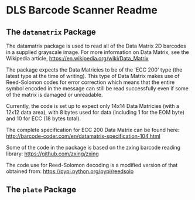 DLS Barcode Scanner Readme
==========================

The `datamatrix` Package
------------------------
The datamatrix package is used to read all of the Data Matrix 2D barcodes in a supplied grayscale image. For more information on Data Matrix, see the Wikipedia article, <https://en.wikipedia.org/wiki/Data_Matrix>

The package expects the Data Matricies to be of the 'ECC 200' type (the latest type at the time of writing). This type of Data Matrix makes use of Reed-Solomon codes for error correction which means that the entire symbol encoded in the message can still be read successfully even if some of the matrix is damaged or unreadable.

Currently, the code is set up to expect only 14x14 Data Matricies (with a 12x12 data area), with 8 bytes used for data (including 1 for the EOM byte) and 10 for ECC (18 bytes total).

The complete specification for ECC 200 Data Matrix can be found here: <http://barcode-coder.com/en/datamatrix-specification-104.html>

Some of the code in the package is based on the zxing barcode reading library: <https://github.com/zxing/zxing>

The code use for Reed-Solomon decoding is a modified version of that obtained from: <https://pypi.python.org/pypi/reedsolo>


The `plate` Package
-------------------
